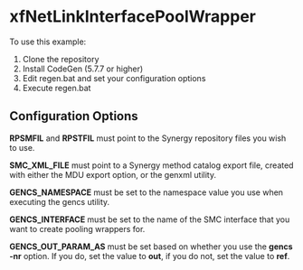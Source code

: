 # xfNetLinkInterfacePoolWrapper

To use this example:

1. Clone the repository
2. Install CodeGen (5.7.7 or higher)
3. Edit regen.bat and set your configuration options
4. Execute regen.bat

## Configuration Options

**RPSMFIL** and **RPSTFIL** must point to the Synergy repository files you wish to use.

**SMC_XML_FILE** must point to a Synergy method catalog export file, created with either the MDU export option, or the genxml utility.

**GENCS_NAMESPACE** must be set to the namespace value you use when executing the gencs utility.

**GENCS_INTERFACE** must be set to the name of the SMC interface that you want to create pooling wrappers for.

**GENCS_OUT_PARAM_AS** must be set based on whether you use the **gencs -nr** option. If you do, set the value to **out**, if you do not, set the value to **ref**. 
